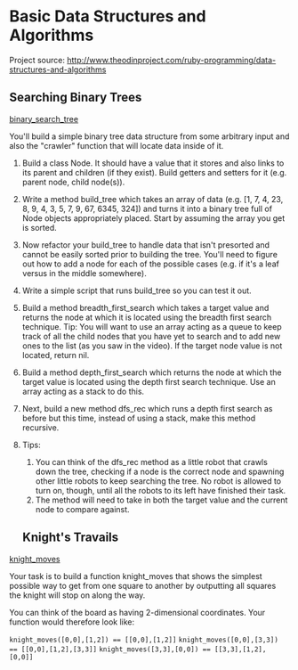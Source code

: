 # Basic Data Structures and Algorithms

Project source: http://www.theodinproject.com/ruby-programming/data-structures-and-algorithms

## Searching Binary Trees

[binary_search_tree](https://github.com/craftykate/odin-project/tree/master/09_data_structures_and_algorithms/binary_search_tree.rb)

You'll build a simple binary tree data structure from some arbitrary input and also the "crawler" function that will locate data inside of it.

1. Build a class Node. It should have a value that it stores and also links to its parent and children (if they exist). Build getters and setters for it (e.g. parent node, child node(s)).
2. Write a method build_tree which takes an array of data (e.g. [1, 7, 4, 23, 8, 9, 4, 3, 5, 7, 9, 67, 6345, 324]) and turns it into a binary tree full of Node objects appropriately placed. Start by assuming the array you get is sorted.
3. Now refactor your build_tree to handle data that isn't presorted and cannot be easily sorted prior to building the tree. You'll need to figure out how to add a node for each of the possible cases (e.g. if it's a leaf versus in the middle somewhere).
4. Write a simple script that runs build_tree so you can test it out.
5. Build a method breadth_first_search which takes a target value and returns the node at which it is located using the breadth first search technique. Tip: You will want to use an array acting as a queue to keep track of all the child nodes that you have yet to search and to add new ones to the list (as you saw in the video). If the target node value is not located, return nil.
6. Build a method depth_first_search which returns the node at which the target value is located using the depth first search technique. Use an array acting as a stack to do this.
7. Next, build a new method dfs_rec which runs a depth first search as before but this time, instead of using a stack, make this method recursive.
8. Tips:
	1. You can think of the dfs_rec method as a little robot that crawls down the tree, checking if a node is the correct node and spawning other little robots to keep searching the tree. No robot is allowed to turn on, though, until all the robots to its left have finished their task.
	2. The method will need to take in both the target value and the current node to compare against.

	## Knight's Travails

[knight_moves](https://github.com/craftykate/odin-project/tree/master/09_data_structures_and_algorithms/knight_moves.rb)

Your task is to build a function knight_moves that shows the simplest possible way to get from one square to another by outputting all squares the knight will stop on along the way.

You can think of the board as having 2-dimensional coordinates. Your function would therefore look like:

`knight_moves([0,0],[1,2]) == [[0,0],[1,2]]`
`knight_moves([0,0],[3,3]) == [[0,0],[1,2],[3,3]]`
`knight_moves([3,3],[0,0]) == [[3,3],[1,2],[0,0]]`